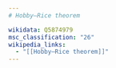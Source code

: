 ```yaml
---
# Hobby–Rice theorem

wikidata: Q5874979
msc_classification: "26"
wikipedia_links:
  - "[[Hobby–Rice theorem]]"
---
```

